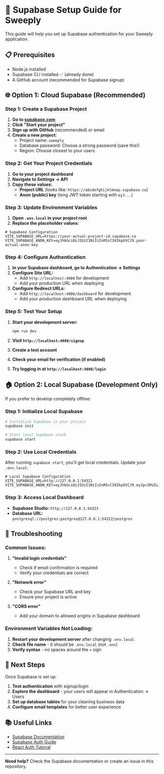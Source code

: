 # 🚀 Supabase Setup Guide for Sweeply

This guide will help you set up Supabase authentication for your Sweeply application.

## 📋 Prerequisites

- Node.js installed
- Supabase CLI installed ✅ (already done)
- A GitHub account (recommended for Supabase signup)

## 🌐 Option 1: Cloud Supabase (Recommended)

### Step 1: Create a Supabase Project

1. **Go to [supabase.com](https://supabase.com)**
2. **Click "Start your project"**
3. **Sign up with GitHub** (recommended) or email
4. **Create a new project:**
   - Project name: `sweeply`
   - Database password: Choose a strong password (save this!)
   - Region: Choose closest to your users

### Step 2: Get Your Project Credentials

1. **Go to your project dashboard**
2. **Navigate to Settings → API**
3. **Copy these values:**
   - **Project URL** (looks like: `https://abcdefghijklmnop.supabase.co`)
   - **Anon (public) key** (long JWT token starting with `eyJ...`)

### Step 3: Update Environment Variables

1. **Open `.env.local` in your project root**
2. **Replace the placeholder values:**

```env
# Supabase Configuration
VITE_SUPABASE_URL=https://your-actual-project-id.supabase.co
VITE_SUPABASE_ANON_KEY=eyJhbGciOiJIUzI1NiIsInR5cCI6IkpXVCJ9.your-actual-anon-key
```

### Step 4: Configure Authentication

1. **In your Supabase dashboard, go to Authentication → Settings**
2. **Configure Site URL:**
   - Add `http://localhost:4000` for development
   - Add your production URL when deploying
3. **Configure Redirect URLs:**
   - Add `http://localhost:4000/dashboard` for development
   - Add your production dashboard URL when deploying

### Step 5: Test Your Setup

1. **Start your development server:**
   ```bash
   npm run dev
   ```

2. **Visit `http://localhost:4000/signup`**
3. **Create a test account**
4. **Check your email for verification (if enabled)**
5. **Try logging in at `http://localhost:4000/login`**

## 🏠 Option 2: Local Supabase (Development Only)

If you prefer to develop completely offline:

### Step 1: Initialize Local Supabase

```bash
# Initialize Supabase in your project
supabase init

# Start local Supabase stack
supabase start
```

### Step 2: Use Local Credentials

After running `supabase start`, you'll get local credentials. Update your `.env.local`:

```env
# Local Supabase Configuration
VITE_SUPABASE_URL=http://127.0.0.1:54321
VITE_SUPABASE_ANON_KEY=eyJhbGciOiJIUzI1NiIsInR5cCI6IkpXVCJ9.eyJpc3MiOiJzdXBhYmFzZS1kZW1vIiwicm9sZSI6ImFub24iLCJleHAiOjE5ODM4MTI5OTZ9.CRXP1A7WOeoJeXxjNni43kdQwgnWNReilDMblYTn_I0
```

### Step 3: Access Local Dashboard

- **Supabase Studio:** `http://127.0.0.1:54323`
- **Database URL:** `postgresql://postgres:postgres@127.0.0.1:54322/postgres`

## 🔧 Troubleshooting

### Common Issues:

1. **"Invalid login credentials"**
   - Check if email confirmation is required
   - Verify your credentials are correct

2. **"Network error"**
   - Check your Supabase URL and key
   - Ensure your project is active

3. **"CORS error"**
   - Add your domain to allowed origins in Supabase dashboard

### Environment Variables Not Loading:

1. **Restart your development server** after changing `.env.local`
2. **Check file name** - it should be `.env.local` (not `.env`)
3. **Verify syntax** - no spaces around the `=` sign

## 🎯 Next Steps

Once Supabase is set up:

1. **Test authentication** with signup/login
2. **Explore the dashboard** - your users will appear in Authentication → Users
3. **Set up database tables** for your cleaning business data
4. **Configure email templates** for better user experience

## 📚 Useful Links

- [Supabase Documentation](https://supabase.com/docs)
- [Supabase Auth Guide](https://supabase.com/docs/guides/auth)
- [React Auth Tutorial](https://supabase.com/docs/guides/getting-started/tutorials/with-react)

---

**Need help?** Check the Supabase documentation or create an issue in this repository. 
 
 
 
 